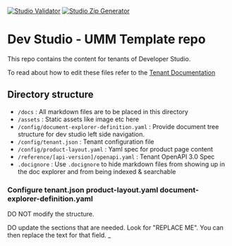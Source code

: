 [![Studio Validator](https://github.com/Fiserv/unified-merchant-master/actions/workflows/validator.yaml/badge.svg?event=pull_request)](https://github.com/Fiserv/unified-merchant-master/actions/workflows/validator.yaml) [![Studio Zip Generator](https://github.com/Fiserv/unified-merchant-master/actions/workflows/zip-generator.yaml/badge.svg)](https://github.com/Fiserv/unified-merchant-master/actions/workflows/zip-generator.yaml)

# Dev Studio - UMM Template repo

This repo contains the content for tenants of Developer Studio.

To read about how to edit these files refer to the [Tenant Documentation](https://github.com/fiserv/tenant-docs)


## Directory structure

- `/docs` : All markdown files are to be placed in this directory
- `/assets` :  Static assets like image etc here
- `/config/document-explorer-definition.yaml` : Provide document tree structure for dev studio left side navigation.
- `/config/tenant.json` : Tenant configuration file
- `/config/product-layout.yaml` : Yaml spec for product page content
- `/reference/[api-version]/openapi.yaml` : Tenant OpenAPI 3.0 Spec
- `.docignore` : Use `.docignore` to hide markdown files from showing up in the doc explorer and from being indexed & searchable

### Configure tenant.json product-layout.yaml document-explorer-definition.yaml

DO NOT modify the structure.

DO update the sections that are needed.  Look for "REPLACE ME".  You can then replace the text for that field.
_
